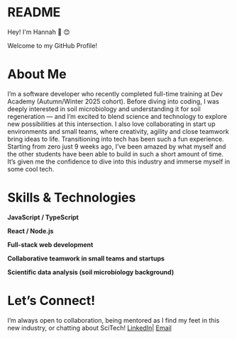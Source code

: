 # README

Hey! I'm Hannah 👋 😊

Welcome to my GitHub Profile!

# About Me

I’m a software developer who recently completed full-time training at Dev Academy (Autumn/Winter 2025 cohort). Before diving into coding, I was deeply interested in soil microbiology and understanding it for soil regeneration — and I’m excited to blend science and technology to explore new possibilities at this intersection. I also love collaborating in start up environments and small teams, where creativity, agility and close teamwork bring ideas to life. Transitioning into tech has been such a fun experience. Starting from zero just 9 weeks ago, I’ve been amazed by what myself and the other students have been able to build in such a short amount of time. It’s given me the confidence to dive into this industry and immerse myself in some cool tech.

# Skills & Technologies
**JavaScript / TypeScript**

**React / Node.js**

**Full-stack web development**

**Collaborative teamwork in small teams and startups**

**Scientific data analysis (soil microbiology background)**

# Let’s Connect!
I’m always open to collaboration, being mentored as I find my feet in this new industry, or chatting about SciTech!
[LinkedIn](https://www.linkedin.com/in/hannah-smith-a7659223b/)| [Email](hchristinasmith@gmail.com)

